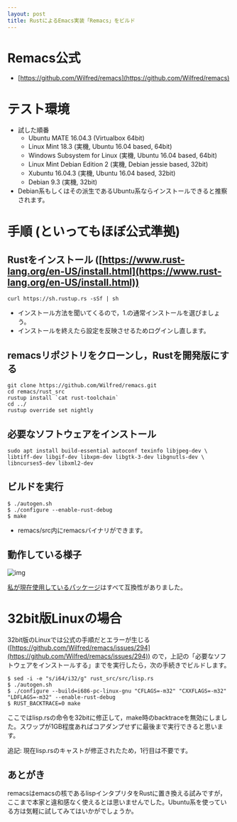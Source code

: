 ```yaml
---
layout: post
title: RustによるEmacs実装「Remacs」をビルド
---
```


# Remacs公式

-   [https://github.com/Wilfred/remacs](https://github.com/Wilfred/remacs)


# テスト環境

-   試した順番
    -   Ubuntu MATE 16.04.3 (Virtualbox 64bit)
    -   Linux Mint 18.3 (実機, Ubuntu 16.04 based, 64bit)
    -   Windows Subsystem for Linux (実機, Ubuntu 16.04 based, 64bit)
    -   Linux Mint Debian Edition 2 (実機, Debian jessie based, 32bit)
    -   Xubuntu 16.04.3 (実機, Ubuntu 16.04 based, 32bit)
    -   Debian 9.3 (実機, 32bit)
-   Debian系もしくはその派生であるUbuntu系ならインストールできると推察されます。


# 手順 (といってもほぼ公式準拠)


## Rustをインストール ([https://www.rust-lang.org/en-US/install.html](https://www.rust-lang.org/en-US/install.html))

    curl https://sh.rustup.rs -sSf | sh

-   インストール方法を聞いてくるので，1.の通常インストールを選びましょう。
-   インストールを終えたら設定を反映させるためログインし直します。


## remacsリポジトリをクローンし，Rustを開発版にする

    git clone https://github.com/Wilfred/remacs.git
    cd remacs/rust_src
    rustup install `cat rust-toolchain`
    cd ../
    rustup override set nightly


## 必要なソフトウェアをインストール

    sudo apt install build-essential autoconf texinfo libjpeg-dev \
    libtiff-dev libgif-dev libxpm-dev libgtk-3-dev libgnutls-dev \
    libncurses5-dev libxml2-dev


## ビルドを実行

    $ ./autogen.sh
    $ ./configure --enable-rust-debug
    $ make

-   remacs/src内にremacsバイナリができます。


## 動作している様子

![img](01.png)

[私が現在使用しているパッケージ](https://github.com/jamcha-aa/init)はすべて互換性がありました。


# 32bit版Linuxの場合

32bit版のLinuxでは公式の手順だとエラーが生じる ([https://github.com/Wilfred/remacs/issues/294](https://github.com/Wilfred/remacs/issues/294)) ので，上記の「必要なソフトウェアをインストールする」までを実行したら，次の手続きでビルドします。

    $ sed -i -e "s/i64/i32/g" rust_src/src/lisp.rs
    $ ./autogen.sh
    $ ./configure --build=i686-pc-linux-gnu "CFLAGS=-m32" "CXXFLAGS=-m32" "LDFLAGS=-m32" --enable-rust-debug
    $ RUST_BACKTRACE=0 make

ここではlisp.rsの命令を32bitに修正して，make時のbacktraceを無効にしました。スワップが1GB程度あればコアダンプせずに最後まで実行できると思います。

追記: 現在lisp.rsのキャストが修正されたため，1行目は不要です。


## あとがき

remacsはemacsの核であるlispインタプリタをRustに置き換える試みですが，ここまで本家と違和感なく使えるとは思いませんでした。Ubuntu系を使っている方は気軽に試してみてはいかがでしょうか。

